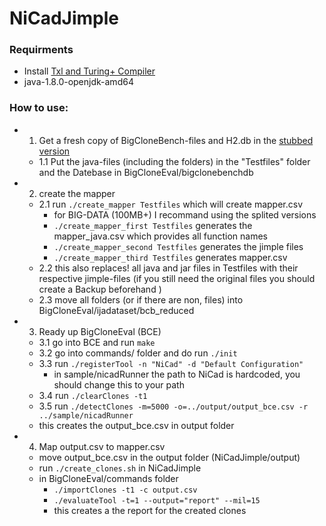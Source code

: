 # NiCadJimple

### Requirments
- Install [Txl and Turing+ Compiler ](https://www.txl.ca/txl-index.html) 
- java-1.8.0-openjdk-amd64


### How to use:

- 1. Get a fresh copy of BigCloneBench-files and H2.db in the [stubbed version](https://github.com/StoneDetector/Stubber)
	- 1.1 Put the java-files (including the folders) in the "Testfiles" folder and the Datebase in BigCloneEval/bigclonebenchdb
- 2. create the mapper
    - 2.1 run `./create_mapper Testfiles` which will create mapper.csv 
        - for BIG-DATA (100MB+) I recommand using the splited versions
        - `./create_mapper_first Testfiles` generates the mapper_java.csv which provides all function names 
        - `./create_mapper_second Testfiles` generates the jimple files
        - `./create_mapper_third Testfiles` generates mapper.csv 
    - 2.2 this also replaces! all java and jar files in Testfiles with their respective jimple-files (if you still need the original files you should create a Backup beforehand )
    - 2.3 move all folders (or if there are non, files) into BigCloneEval/ijadataset/bcb_reduced 
- 3. Ready up BigCloneEval (BCE)
    - 3.1 go into BCE and run `make` 
    - 3.2 go into commands/ folder and do run `./init`
    - 3.3 run `./registerTool -n "NiCad" -d "Default Configuration"`
        - in sample/nicadRunner the path to NiCad is hardcoded, you should change this to your path
    - 3.4 run `./clearClones -t1`
    - 3.5 run `./detectClones -m=5000 -o=../output/output_bce.csv -r ../sample/nicadRunner`
    - this creates the output_bce.csv in output folder
- 4. Map output.csv to mapper.csv
    - move output_bce.csv in the output folder (NiCadJimple/output)
    - run `./create_clones.sh` in NiCadJimple
    - in BigCloneEval/commands folder
        - `./importClones -t1 -c output.csv`
        - `./evaluateTool -t=1 --output="report" --mil=15`
        - this creates a the report for the created clones


